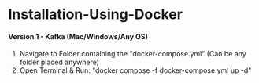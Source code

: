 # Installation-Using-Docker


#### Version 1 - Kafka (Mac/Windows/Any OS)

1. Navigate to Folder containing the "docker-compose.yml" (Can be any folder placed anywhere)
2. Open Terminal & Run: "docker compose -f docker-compose.yml up -d"
